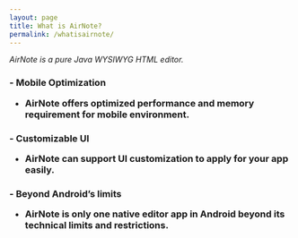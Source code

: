 ```yaml
---
layout: page
title: What is AirNote?
permalink: /whatisairnote/
---
```


*AirNote is a pure Java WYSIWYG HTML editor.*

<h3>- Mobile Optimization

  - AirNote offers optimized performance and memory requirement for mobile environment.

<h3>- Customizable UI

  - AirNote can support UI customization to apply for your app easily.

<h3>- Beyond Android’s limits

  - AirNote is only one native editor app in Android beyond its technical limits and restrictions.
